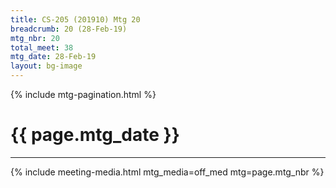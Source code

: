 ```yaml
---
title: CS-205 (201910) Mtg 20
breadcrumb: 20 (28-Feb-19)
mtg_nbr: 20
total_meet: 38
mtg_date: 28-Feb-19
layout: bg-image
---
```

{% include mtg-pagination.html %}
<h1 class="text-center">{{ page.mtg_date }}</h1>
<hr />
{% include meeting-media.html mtg_media=off_med mtg=page.mtg_nbr %}
